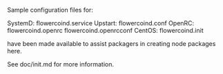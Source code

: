 Sample configuration files for:

SystemD: flowercoind.service
Upstart: flowercoind.conf
OpenRC:  flowercoind.openrc
         flowercoind.openrcconf
CentOS:  flowercoind.init

have been made available to assist packagers in creating node packages here.

See doc/init.md for more information.
